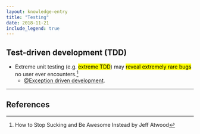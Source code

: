 ```yaml
---
layout: knowledge-entry
title: "Testing"
date: 2018-11-21
include_legend: true
---
```


## Test-driven development (TDD)

* Extreme unit testing (e.g. <mark>extreme TDD</mark>) may <mark>reveal extremely rare bugs</mark> no user ever encounters.[^1]
    * [@Exception driven development](/knowledge/software-engineering/coding/#jbref:exception-driven-development).

---

## References

[^1]: How to Stop Sucking and Be Awesome Instead by Jeff Atwood

